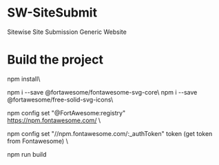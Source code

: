 # SW-SiteSubmit

Sitewise Site Submission Generic Website

# Build the project

npm install\


npm i --save @fortawesome/fontawesome-svg-core\ 
npm i --save @fortawesome/free-solid-svg-icons\

npm config set "@FortAwesome:registry" \
https://npm.fontawesome.com/ \

npm config set "//npm.fontawesome.com/:_authToken" token (get token from Fontawesome) \

npm run build